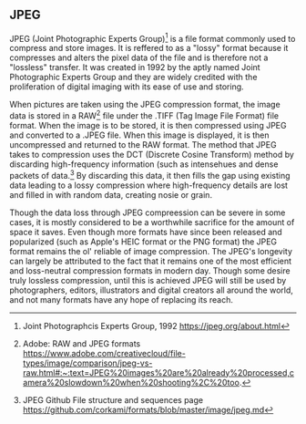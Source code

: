 ## JPEG

JPEG (Joint Photographic Experts Group)[^JPEG] is a file format commonly used to compress and store images. It is reffered to as a 
"lossy" format because it compresses and alters the pixel data of the file and is therefore not a "lossless" transfer. It was created in
1992 by the aptly named Joint Photographic Experts Group and they are widely credited with the proliferation of digital imaging with its ease 
of use and storing. 

When pictures are taken using the JPEG compression format, the image data is stored in a RAW[^AdobeRAW] file under the .TIFF (Tag Image File Format) file format. When the image is to be stored,
it is then compressed using JPEG and converted to a .JPEG file. When this image is displayed, it is then uncompressed and returned to the RAW format. The method that 
JPEG takes to compression uses the DCT (Discrete Cosine Transform) method by discarding high-frequency information (such as intensehues and dense packets of data.[^github] 
By discarding this data, it then fills the gap using existing data leading to a lossy compression where high-frequency details are lost and filled in with random data, creating nosie or grain. 

Though the data loss through JPEG compreession can be severe in some cases, it is mostly considered to be a worthwhile sacrifice for the 
amount of space it saves. Even though more formats have since been released and popularized (such as Apple's HEIC format or the PNG format) 
the JPEG format remains the ol' reliable of image compression. The JPEG's longevity can largely be attributed to the fact that it remains one of the
most efficient and loss-neutral compression formats in modern day. Though some desire truly lossless compression, until this is achieved JPEG will still be used 
by photographers, editors, illustrators and digital creators all around the world, and not many formats have any hope of replacing its reach. 

[^JPEG]: Joint Photographcis Experts Group, 1992 https://jpeg.org/about.html
[^github]: JPEG Github File structure and sequences page https://github.com/corkami/formats/blob/master/image/jpeg.md
[^AdobeRAW]: Adobe: RAW and JPEG formats https://www.adobe.com/creativecloud/file-types/image/comparison/jpeg-vs-raw.html#:~:text=JPEG%20images%20are%20already%20processed,camera%20slowdown%20when%20shooting%2C%20too.

